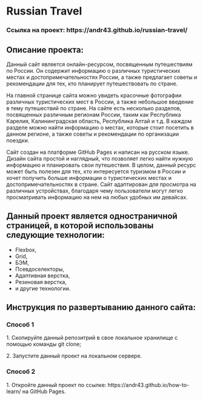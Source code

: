 # Russian Travel 
<h3>Ссылка на проект: https://andr43.github.io/russian-travel/</h3>

## Описание проекта:
Данный сайт является онлайн-ресурсом, посвященным путешествиям по России. Он содержит информацию о различных туристических местах и достопримечательностях России, а также предлагает советы и рекомендации для тех, кто планирует путешествовать по стране.

На главной странице сайта можно увидеть красочные фотографии различных туристических мест в России, а также небольшое введение в тему путешествий по стране. На сайте есть несколько разделов, посвященных различным регионам России, таким как Республика Карелия, Калининградская область, Республика Алтай и т.д. В каждом разделе можно найти информацию о местах, которые стоит посетить в данном регионе, а также советы и рекомендации по организации поездки.

Сайт создан на платформе GitHub Pages и написан на русском языке. Дизайн сайта простой и наглядный, что позволяет легко найти нужную информацию и планировать свои путешествия. В целом, данный ресурс может быть полезен для тех, кто интересуется туризмом в России и хочет получить больше информации о туристических местах и достопримечательностях в стране. Сайт адаптирован для просмотра на различных устройствах, благодаря чему пользователи могут легко просматривать информацию на нем на любых удобных им девайсах.

## Данный проект является одностраничной страницей, в которой использованы следующие технологии:  
* Flexbox, 
* Grid,
* БЭМ,  
* Псевдоселекторы,  
* Адаптивная верстка, 
* Резиновая верстка,
* и другие технологии.

## Инструкция по развертыванию данного сайта:
<h3>Способ 1</h3>
<p>1. Скопируйте данный репозитрий в свое локальное хранилище с помощью команды git clone;</p>
<p>2. Запустите данный проект на локальном сервере.</p>

<h3>Способ 2</h3>
1. Откройте данный проект по ссылке: https://andr43.github.io/how-to-learn/ на GitHub Pages.
